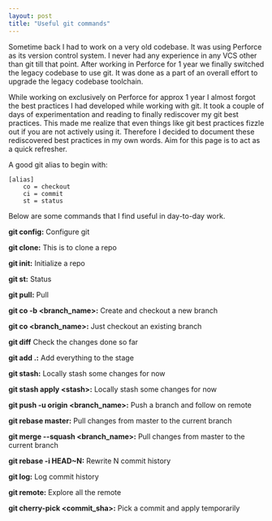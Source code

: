 ```yaml
---
layout: post
title: "Useful git commands"
---
```

Sometime back I had to work on a very old codebase. It was using Perforce as its version control system. I never had any experience in any VCS other than git till that point. After working in Perforce for 1 year we finally switched the legacy codebase to use git. It was done as a part of an overall effort to upgrade the legacy codebase toolchain.

While working on exclusively on Perforce for approx 1 year I almost forgot the best practices I had developed while working with git. It took a couple of days of experimentation and reading to finally rediscover my git best practices. This made me realize that even things like git best practices fizzle out if you are not actively using it. Therefore I decided to document these rediscovered best practices in my own words. Aim for this page is to act as a quick refresher.

A good git alias to begin with:
```
[alias]
    co = checkout
    ci = commit
    st = status
```

Below are some commands that I find useful in day-to-day work.

**git config:** Configure git

**git clone:** This is to clone a repo

**git init:** Initialize a repo

**git st:** Status

**git pull:** Pull

**git co -b \<branch_name\>:** Create and checkout a new branch

**git co \<branch_name\>:** Just checkout an existing branch

**git diff** Check the changes done so far

**git add .:** Add everything to the stage

**git stash:** Locally stash some changes for now

**git stash apply \<stash\>:** Locally stash some changes for now

**git push -u origin \<branch_name\>:** Push a branch and follow on remote

**git rebase master:** Pull changes from master to the current branch

**git merge --squash \<branch_name\>:** Pull changes from master to the current branch

**git rebase -i HEAD~N:** Rewrite N commit history

**git log:** Log commit history

**git remote:** Explore all the remote

**git cherry-pick \<commit_sha\>:** Pick a commit and apply temporarily


